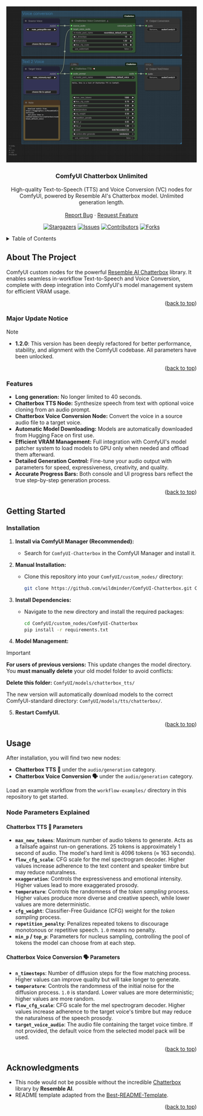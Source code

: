 <!-- Improved compatibility of back to top link: See: https://github.com/othneildrew/Best-README-Template/pull/73 -->
<a id="readme-top"></a>

<!-- PROJECT LOGO -->
<br />
<div align="center">
  <a href="https://github.com/wildminder/ComfyUI-Chatterbox">
    <img src="./workflow-examples/ChatterboxTTS-workflow.png" alt="Chatterbox Nodes in ComfyUI">
  </a>

  <h3 align="center">ComfyUI Chatterbox Unlimited</h3>

  <p align="center">
    High-quality Text-to-Speech (TTS) and Voice Conversion (VC) nodes for ComfyUI, powered by Resemble AI's Chatterbox model. Unlimited generation length.
    <br />
    <br />
    <a href="https://github.com/wildminder/ComfyUI-Chatterbox/issues/new?labels=bug&template=bug-report---.md">Report Bug</a>
    ·
    <a href="https://github.com/wildminder/ComfyUI-Chatterbox/issues/new?labels=enhancement&template=feature-request---.md">Request Feature</a>

<!-- PROJECT SHIELDS -->
[![Stargazers][stars-shield]][stars-url]
[![Issues][issues-shield]][issues-url]
[![Contributors][contributors-shield]][contributors-url]
[![Forks][forks-shield]][forks-url]
  </p>

</div>

<!-- TABLE OF CONTENTS -->
<details>
  <summary>Table of Contents</summary>
  <ol>
    <li>
      <a href="#about-the-project">About The Project</a>
      <ul>
        <li><a href="#major-update-notice">Major Update Notice</a></li>
        <li><a href="#features">Features</a></li>
      </ul>
    </li>
    <li>
      <a href="#getting-started">Getting Started</a>
      <ul>
        <li><a href="#installation">Installation</a></li>
      </ul>
    </li>
    <li><a href="#usage">Usage</a>
        <ul>
        <li><a href="#node-parameters-explained">Node Parameters Explained</a></li>
      </ul>
    </li>
    <li><a href="#roadmap">Roadmap</a></li>
    <li><a href="#contributing">Contributing</a></li>
    <li><a href="#acknowledgments">Acknowledgments</a></li>
  </ol>
</details>

<!-- ABOUT THE PROJECT -->
## About The Project

ComfyUI custom nodes for the powerful [Resemble AI Chatterbox](https://github.com/resemble-ai/chatterbox) library. It enables seamless in-workflow Text-to-Speech and Voice Conversion, complete with deep integration into ComfyUI's model management system for efficient VRAM usage.


<p align="right">(<a href="#readme-top">back to top</a>)</p>

### Major Update Notice

> [!NOTE]
>  *  **1.2.0**: This version has been deeply refactored for better performance, stability, and alignment with the ComfyUI codebase. All parameters have been unlocked.


<p align="right">(<a href="#readme-top">back to top</a>)</p>

### Features

*   **Long generation:** No longer limited to 40 seconds.
*   **Chatterbox TTS Node:** Synthesize speech from text with optional voice cloning from an audio prompt.
*   **Chatterbox Voice Conversion Node:** Convert the voice in a source audio file to a target voice.
*   **Automatic Model Downloading:** Models are automatically downloaded from Hugging Face on first use.
*   **Efficient VRAM Management:** Full integration with ComfyUI's model patcher system to load models to GPU only when needed and offload them afterward.
*   **Detailed Generation Control:** Fine-tune your audio output with parameters for speed, expressiveness, creativity, and quality.
*   **Accurate Progress Bars:** Both console and UI progress bars reflect the true step-by-step generation process.

<p align="right">(<a href="#readme-top">back to top</a>)</p>

<!-- GETTING STARTED -->
## Getting Started

### Installation

1.  **Install via ComfyUI Manager (Recommended):**
    *   Search for `ComfyUI-Chatterbox` in the ComfyUI Manager and install it.

2.  **Manual Installation:**
    *   Clone this repository into your `ComfyUI/custom_nodes/` directory:
        ```bash
        git clone https://github.com/wildminder/ComfyUI-Chatterbox.git ComfyUI/custom_nodes/ComfyUI-Chatterbox
        ```

3.  **Install Dependencies:**
    *   Navigate to the new directory and install the required packages:
        ```bash
        cd ComfyUI/custom_nodes/ComfyUI-Chatterbox
        pip install -r requirements.txt
        ```

4.  **Model Management:**
> [!IMPORTANT]  
> **For users of previous versions:** This update changes the model directory. You **must manually delete** your old model folder to avoid conflicts:
>
> **Delete this folder:** `ComfyUI/models/chatterbox_tts/`
>
> The new version will automatically download models to the correct ComfyUI-standard directory: `ComfyUI/models/tts/chatterbox/`.

5.  **Restart ComfyUI.**

<p align="right">(<a href="#readme-top">back to top</a>)</p>

<!-- USAGE EXAMPLES -->
## Usage

After installation, you will find two new nodes:
*   **Chatterbox TTS 📢** under the `audio/generation` category.
*   **Chatterbox Voice Conversion 🗣️** under the `audio/generation` category.

Load an example workflow from the `workflow-examples/` directory in this repository to get started.

### Node Parameters Explained

#### Chatterbox TTS 📢 Parameters
  
  *   **`max_new_tokens`**: Maximum number of audio tokens to generate. Acts as a failsafe against run-on generations. 25 tokens is approximately 1 second of audio. The model's hard limit is 4096 tokens (≈ 163 seconds).
  *   **`flow_cfg_scale`**: CFG scale for the mel spectrogram decoder. Higher values increase adherence to the text content and speaker timbre but may reduce naturalness.
  *   **`exaggeration`**: Controls the expressiveness and emotional intensity. Higher values lead to more exaggerated prosody.
  *   **`temperature`**: Controls the randomness of the *token sampling* process. Higher values produce more diverse and creative speech, while lower values are more deterministic.
  *   **`cfg_weight`**: Classifier-Free Guidance (CFG) weight for the *token sampling* process.
  *   **`repetition_penalty`**: Penalizes repeated tokens to discourage monotonous or repetitive speech. `1.0` means no penalty.
  *   **`min_p` / `top_p`**: Parameters for nucleus sampling, controlling the pool of tokens the model can choose from at each step.
  

#### Chatterbox Voice Conversion 🗣️ Parameters
  
  *   **`n_timesteps`**: Number of diffusion steps for the flow matching process. Higher values can improve quality but will take longer to generate.
  *   **`temperature`**: Controls the randomness of the initial noise for the diffusion process. `1.0` is standard. Lower values are more deterministic; higher values are more random.
  *   **`flow_cfg_scale`**: CFG scale for the mel spectrogram decoder. Higher values increase adherence to the target voice's timbre but may reduce the naturalness of the speech prosody.
  *   **`target_voice_audio`**: The audio file containing the target voice timbre. If not provided, the default voice from the selected model pack will be used.


<p align="right">(<a href="#readme-top">back to top</a>)</p>


<!-- ACKNOWLEDGMENTS -->
## Acknowledgments

*   This node would not be possible without the incredible [Chatterbox](https://github.com/resemble-ai/chatterbox) library by **Resemble AI**.
*   README template adapted from the [Best-README-Template](https://github.com/othneildrew/Best-README-Template).

<p align="right">(<a href="#readme-top">back to top</a>)</p>

<!-- MARKDOWN LINKS & IMAGES -->
[contributors-shield]: https://img.shields.io/github/contributors/wildminder/ComfyUI-Chatterbox.svg?style=for-the-badge
[contributors-url]: https://github.com/wildminder/ComfyUI-Chatterbox/graphs/contributors
[forks-shield]: https://img.shields.io/github/forks/wildminder/ComfyUI-Chatterbox.svg?style=for-the-badge
[forks-url]: https://github.com/wildminder/ComfyUI-Chatterbox/network/members
[stars-shield]: https://img.shields.io/github/stars/wildminder/ComfyUI-Chatterbox.svg?style=for-the-badge
[stars-url]: https://github.com/wildminder/ComfyUI-Chatterbox/stargazers
[issues-shield]: https://img.shields.io/github/issues/wildminder/ComfyUI-Chatterbox.svg?style=for-the-badge
[issues-url]: https://github.com/wildminder/ComfyUI-Chatterbox/issues
